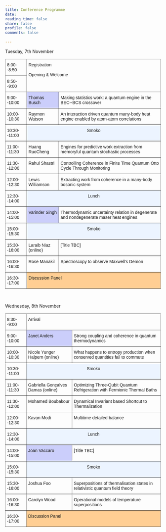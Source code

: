 ```yaml
---
title: Conference Programme
date: 
reading_time: false
share: false
profile: false
comments: false
 
---
```

Tuesday, 7th November
<style type="text/css">
.tg  {border-collapse:collapse;border-spacing:0;}
.tg td{border-color:black;border-style:solid;border-width:1px;font-family:Arial, sans-serif;font-size:14px;
  overflow:hidden;padding:10px 5px;word-break:normal;}
.tg th{border-color:black;border-style:solid;border-width:1px;font-family:Arial, sans-serif;font-size:14px;
  font-weight:normal;overflow:hidden;padding:10px 5px;word-break:normal;}
.tg .tg-5w3z{background-color:#ecf4ff;border-color:inherit;text-align:center;vertical-align:top}
.tg .tg-0pky{border-color:inherit;text-align:left;vertical-align:top}
.tg .tg-61xu{background-color:#cbcefb;border-color:inherit;text-align:left;vertical-align:top}
.tg .tg-pidv{background-color:#ffce93;border-color:inherit;text-align:left;vertical-align:top}
</style>
<table class="tg">
<thead>
  <tr>
    <th class="tg-0pky">8:00--8:50</th>
    <th class="tg-0pky" colspan="2" rowspan="2">Registration<br><br>Opening &amp; Welcome</th>
  </tr>
  <tr>
    <th class="tg-0pky">8:50--9:00</th>
  </tr>
</thead>
<tbody>
  <tr>
    <td class="tg-0pky">9:00--10:00</td>
    <td class="tg-61xu">Thomas Busch</td>
    <td class="tg-0pky">Making statistics work: a quantum engine in the BEC--BCS crossover</td>
  </tr>
  <tr>
    <td class="tg-0pky">10:00--10:30</td>
    <td class="tg-0pky">Raymon Watson</td>
    <td class="tg-0pky">An interaction driven quantum many-body heat engine enabled by atom-atom correlations</td>
  </tr>
  <tr>
    <td class="tg-0pky">10:30--11:00</td>
    <td class="tg-5w3z" colspan="2">Smoko</td>
  </tr>
  <tr>
    <td class="tg-0pky">11:00--11:30</td>
    <td class="tg-0pky">Huang RuoCheng</td>
    <td class="tg-0pky">Engines for predictive work extraction from memoryful quantum stochastic processes</td>
  </tr>
  <tr>
    <td class="tg-0pky">11:30--12:00</td>
    <td class="tg-0pky">Rahul Shastri</td>
    <td class="tg-0pky">Controlling Coherence in Finite Time Quantum Otto Cycle Through Monitoring</td>
  </tr>
  <tr>
    <td class="tg-0pky">12:00--12:30</td>
    <td class="tg-0pky">Lewis Williamson</td>
    <td class="tg-0pky">Extracting work from coherence in a many-body bosonic system</td>
  </tr>
  <tr>
    <td class="tg-0pky">12:30--14:00</td>
    <td class="tg-5w3z" colspan="2">Lunch</td>
  </tr>
  <tr>
    <td class="tg-0pky">14:00--15:00</td>
    <td class="tg-61xu">Varinder Singh</td>
    <td class="tg-0pky">Thermodynamic uncertainty relation in degenerate and nondegenerate maser heat engines</td>
  </tr>
  <tr>
    <td class="tg-0pky">15:00--15:30</td>
    <td class="tg-5w3z" colspan="2">Smoko</td>
  </tr>
  <tr>
    <td class="tg-0pky">15:30--16:00</td>
    <td class="tg-0pky">Laraib Niaz (online)</td>
    <td class="tg-0pky">[Title TBC]</td>
  </tr>
  <tr>
    <td class="tg-0pky">16:00--16:30</td>
    <td class="tg-0pky">Rose Manakil</td>
    <td class="tg-0pky">Spectroscopy to observe Maxwell’s Demon</td>
  </tr>
  <tr>
    <td class="tg-0pky">16:30--17:00</td>
    <td class="tg-pidv" colspan="2">Discussion Panel</td>
  </tr>
</tbody>
</table>


<br>

Wednesday, 8th November
<style type="text/css">
.tg  {border-collapse:collapse;border-spacing:0;}
.tg td{border-color:black;border-style:solid;border-width:1px;font-family:Arial, sans-serif;font-size:14px;
  overflow:hidden;padding:10px 5px;word-break:normal;}
.tg th{border-color:black;border-style:solid;border-width:1px;font-family:Arial, sans-serif;font-size:14px;
  font-weight:normal;overflow:hidden;padding:10px 5px;word-break:normal;}
.tg .tg-5w3z{background-color:#ecf4ff;border-color:inherit;text-align:center;vertical-align:top}
.tg .tg-0pky{border-color:inherit;text-align:left;vertical-align:top}
.tg .tg-61xu{background-color:#cbcefb;border-color:inherit;text-align:left;vertical-align:top}
.tg .tg-pidv{background-color:#ffce93;border-color:inherit;text-align:left;vertical-align:top}
</style>
<table class="tg">
<thead>
  <tr>
    <th class="tg-0pky">8:30--9:00</th>
    <th class="tg-0pky" colspan="2">Arrival</th>
  </tr>
</thead>
<tbody>
  <tr>
    <td class="tg-0pky">9:00--10:00</td>
    <td class="tg-61xu">Janet Anders</td>
    <td class="tg-0pky">Strong coupling and coherence in quantum thermodynamics</td>
  </tr>
  <tr>
    <td class="tg-0pky">10:00--10:30</td>
    <td class="tg-0pky">Nicole Yunger Halpern (online)</td>
    <td class="tg-0pky">What happens to entropy production when conserved quantities fail to commute</td>
  </tr>
  <tr>
    <td class="tg-0pky">10:30--11:00</td>
    <td class="tg-5w3z" colspan="2">Smoko</td>
  </tr>
  <tr>
    <td class="tg-0pky">11:00--11:30</td>
    <td class="tg-0pky">Gabriella Gonçalves Damas (online)</td>
    <td class="tg-0pky">Optimizing Three-Qubit Quantum Refrigeration with Fermionic Thermal Baths</td>
  </tr>
  <tr>
    <td class="tg-0pky">11:30--12:00</td>
    <td class="tg-0pky">Mohamed Boubakour</td>
    <td class="tg-0pky">Dynamical Invariant based Shortcut to Thermalization</td>
  </tr>
  <tr>
    <td class="tg-0pky">12:00--12:30</td>
    <td class="tg-0pky">Kavan Modi</td>
    <td class="tg-0pky">Multitime detailed balance</td>
  </tr>
  <tr>
    <td class="tg-0pky">12:30--14:00</td>
    <td class="tg-5w3z" colspan="2">Lunch</td>
  </tr>
  <tr>
    <td class="tg-0pky">14:00--15:00</td>
    <td class="tg-61xu">Joan Vaccaro</td>
    <td class="tg-0pky">[Title TBC]</td>
  </tr>
  <tr>
    <td class="tg-0pky">15:00--15:30</td>
    <td class="tg-5w3z" colspan="2">Smoko</td>
  </tr>
  <tr>
    <td class="tg-0pky">15:30--16:00</td>
    <td class="tg-0pky">Joshua Foo</td>
    <td class="tg-0pky">Superpositions of thermalisation states in relativistic quantum field theory</td>
  </tr>
  <tr>
    <td class="tg-0pky">16:00--16:30</td>
    <td class="tg-0pky">Carolyn Wood</td>
    <td class="tg-0pky">Operational models of temperature superpositions</td>
  </tr>
  <tr>
    <td class="tg-0pky">16:30--17:00</td>
    <td class="tg-pidv" colspan="2">Discussion Panel</td>
  </tr>
</tbody>
</table>

